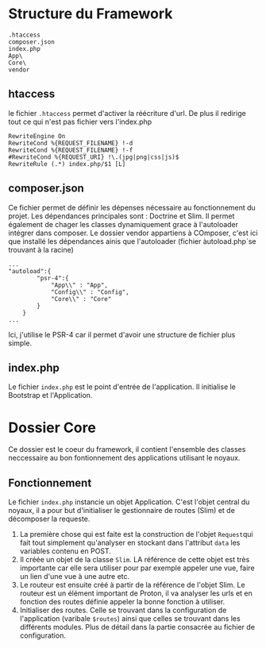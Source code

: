 Structure du Framework
======

~~~
.htaccess
composer.json
index.php
App\
Core\
vendor
~~~

htaccess
----
le fichier `.htaccess` permet d'activer la réécriture d'url. De plus il redirige tout ce qui n'est pas fichier vers l'index.php
~~~
RewriteEngine On
RewriteCond %{REQUEST_FILENAME} !-d
RewriteCond %{REQUEST_FILENAME} !-f
#RewriteCond %{REQUEST_URI} !\.(jpg|png|css|js)$
RewriteRule (.*) index.php/$1 [L]
~~~

composer.json
-----
Ce fichier permet de définir les dépenses nécessaire au fonctionnement du projet. Les dépendances principales sont : Doctrine et Slim.
Il permet également de chager les classes dynamiquement grace à l'autoloader intégrer dans composer. 
Le dossier vendor appartiens à COmposer, c'est ici que installé les dépendances ainis que l'autoloader (fichier àutoload.php`se trouvant à la racine)
~~~
...
"autoload":{
        "psr-4":{
            "App\\" : "App",
            "Config\\" : "Config",
            "Core\\" : "Core"
        }
    }
...
~~~
Ici, j'utilise le PSR-4  car il permet d'avoir une structure de fichier plus simple.

index.php
------
Le fichier `index.php` est le point d'entrée de l'application. Il initialise le Bootstrap et l'Application.


Dossier Core
============
Ce dossier est le coeur du framework, il contient l'ensemble des classes neccessaire au bon fontionnement des applications utilisant le noyaux.

Fonctionnement
--------------
Le fichier `index.php` instancie un objet Application. C'est l'objet central du noyaux, il a  pour but d'initialiser le gestionnaire de routes (Slim) et de décomposer la requeste. 
1. La première chose qui est faite est la construction de l'objet `Request`qui fait tout simplement qu'analyser en stockant dans l'attribut `data` les variables contenu en POST.
2. Il créée un objet de la classe `Slim`. LA référence de cette objet est très importante car elle sera utiliser pour par exemple appeler une vue, faire un lien d'une vue à une autre etc. 
3. Le routeur est ensuite créé à partir de la référence de l'objet Slim. Le routeur est un élément important de Proton, il va analyser les urls et en fonction des routes définie appeler la bonne fonction à utiliser.
4. Initialiser des routes. Celle se trouvant dans la configuration de l'application (varibale `$routes`) ainsi que celles se trouvant dans les différents modules. Plus de détail dans la partie consacrée au fichier de configuration.